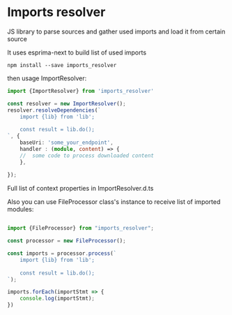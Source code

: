 # Imports resolver

JS library to parse sources and gather used imports and load it from certain source

It uses esprima-next to build list of used imports

```
npm install --save imports_resolver
```

then usage ImportResolver:

```typescript
import {ImportResolver} from 'imports_resolver'

const resolver = new ImportResolver();
resolver.resolveDependencies(`
    import {lib} from 'lib';
    
    const result = lib.do();
`, {
    baseUri: 'some_your_endpoint',
    handler : (module, content) => {
    //  some code to process downloaded content
    },
    
});
```

Full list of context properties in ImportResolver.d.ts

Also you can use FileProcessor class's instance to receive list of imported modules:
```typescript

import {FileProcessor} from "imports_resolver";

const processor = new FileProcessor();

const imports = processor.process(`
    import {lib} from 'lib';
    
    const result = lib.do();
`);

imports.forEach(importStmt => {
    console.log(importStmt);
})

```